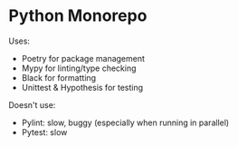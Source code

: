 # Python Monorepo


Uses:

- Poetry for package management
- Mypy for linting/type checking
- Black for formatting
- Unittest & Hypothesis for testing

Doesn't use:

- Pylint: slow, buggy (especially when running in parallel)
- Pytest: slow
